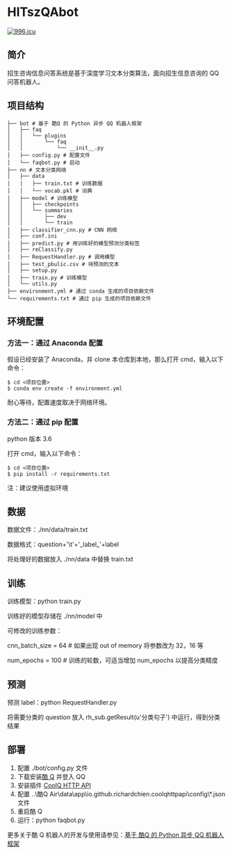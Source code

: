 # HITszQAbot

[![996.icu](https://img.shields.io/badge/link-996.icu-red.svg)](https://996.icu)

## 简介

招生咨询信息问答系统是基于深度学习文本分类算法，面向招生信息咨询的 QQ 问答机器人。

## 项目结构

```none
├── bot # 基于 酷Q 的 Python 异步 QQ 机器人框架
│	├── faq
│	│	└── plugins
│	│		└── faq
│	│			└── __init__.py
│	├── config.py # 配置文件
│	└── faqbot.py # 启动
├── nn # 文本分类网络
│	├── data 
│	│	├── train.txt # 训练数据
│	│	└── vocab.pkl # 词典
│	├── model # 训练模型
│	│	├── checkpoints
│	│	└── summaries
│	│		├── dev
│	│		└── train
│	├── classifier_cnn.py # CNN 网络 
│	├── conf.ini
│	├── predict.py # 用训练好的模型预测分类标签
│	├── reClassify.py 
│	├── RequestHandler.py # 调用模型
│	├── test_pbulic.csv # 待预测的文本
│	├── setup.py
│	├── train.py # 训练模型
│	└── utils.py
├── environment.yml # 通过 conda 生成的项目依赖文件
└── requirements.txt # 通过 pip 生成的项目依赖文件
```

## 环境配置

### 方法一：通过 Anaconda 配置

假设已经安装了 Anaconda，并 clone 本仓库到本地，那么打开 cmd，输入以下命令：

```
$ cd <项目位置>
$ conda env create -f environment.yml
```

耐心等待，配置速度取决于网络环境。

### 方法二：通过 pip 配置

python 版本 3.6

打开 cmd，输入以下命令：

```
$ cd <项目位置>
$ pip install -r requirements.txt
```

注：建议使用虚拟环境

## 数据

数据文件：./nn/data/train.txt

数据格式：question+'\t'+'\_label\_'+label

将处理好的数据放入 ./nn/data 中替换 train.txt

## 训练

训练模型：python train.py 

训练好的模型存储在 ./nn/model 中

可修改的训练参数：

cnn_batch_size = 64	# 如果出现 out of memory 将参数改为 32，16 等

num_epochs = 100	# 训练的轮数，可适当增加 num_epochs 以提高分类精度

## 预测

预测 label：python RequestHandler.py

将需要分类的 question 放入 rh_sub.getResult(u'分类句子') 中运行，得到分类结果

## 部署

1. 配置 ./bot/config.py 文件
2. 下载安装[酷 Q](https://cqp.cc/) 并登入 QQ
3. 安装插件 [CoolQ HTTP API](https://cqhttp.cc/)
4. 配置 ..\酷Q Air\data\app\io.github.richardchien.coolqhttpapi\config\\*.json 文件
5. 重启酷 Q
6. 运行：python faqbot.py

更多关于酷 Q 机器人的开发与使用请参见：[基于 酷Q 的 Python 异步 QQ 机器人框架](https://nonebot.cqp.moe/)